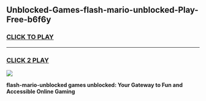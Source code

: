 
## Unblocked-Games-flash-mario-unblocked-Play-Free-b6f6y
<h3>
<a href="https://premium76.site?title=flash-mario-unblocked&ref=18A1">CLICK TO PLAY</a></h3>
<hr>

<h3>
<a href="https://premium76.site?title=flash-mario-unblocked&ref=18A1">CLICK 2 PLAY</a>
  
</h3>

<a href="https://premium76.site?title=flash-mario-unblocked&ref=18A1"><img src="https://clearcache.store/games.png"></a>


**flash-mario-unblocked games unblocked: Your Gateway to Fun and Accessible Online Gaming**
